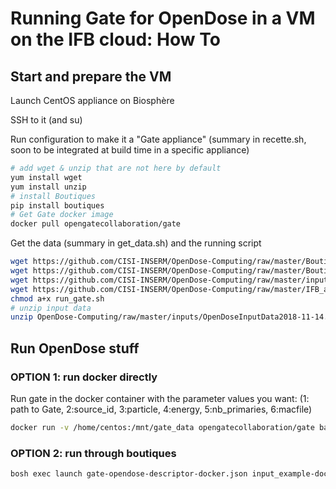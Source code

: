 # Running Gate for OpenDose in a VM on the IFB cloud: How To

## Start and prepare the VM

Launch CentOS appliance on Biosphère

SSH to it (and su)

Run configuration to make it a "Gate appliance"
(summary in recette.sh, soon to be integrated at build time in a specific appliance)
```bash
# add wget & unzip that are not here by default
yum install wget
yum install unzip
# install Boutiques
pip install boutiques
# Get Gate docker image
docker pull opengatecollaboration/gate
```
Get the data (summary in get_data.sh) and the running script
```bash
wget https://github.com/CISI-INSERM/OpenDose-Computing/raw/master/Boutiques/gate-opendose-descriptor-docker.json
wget https://github.com/CISI-INSERM/OpenDose-Computing/raw/master/Boutiques/input_example-docker.json
wget https://github.com/CISI-INSERM/OpenDose-Computing/raw/master/inputs/OpenDoseInputData2018-11-14.zip
wget https://github.com/CISI-INSERM/OpenDose-Computing/raw/master/IFB_appliance/run_gate.sh
chmod a+x run_gate.sh
# unzip input data
unzip OpenDose-Computing/raw/master/inputs/OpenDoseInputData2018-11-14.zip
```

## Run OpenDose stuff

### OPTION 1: run docker directly

Run gate in the docker container with the parameter values you want:
(1: path to Gate, 2:source_id, 3:particle, 4:energy, 5:nb_primaries, 6:macfile)
```bash
docker run -v /home/centos:/mnt/gate_data opengatecollaboration/gate bash -c "/mnt/gate_data/run_gate.sh /gate/gate_8.2-install/bin 95 e- 0.005 1000 main_AF.mac"
```
### OPTION 2: run through boutiques
```bash
bosh exec launch gate-opendose-descriptor-docker.json input_example-docker.json
```	
